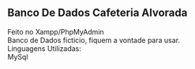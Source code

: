 ## Banco De Dados Cafeteria Alvorada
Feito no Xampp/PhpMyAdmin
<br>
Banco de Dados ficticio, fiquem a vontade para usar.
<br>
Linguagens Utilizadas:<br>MySql
